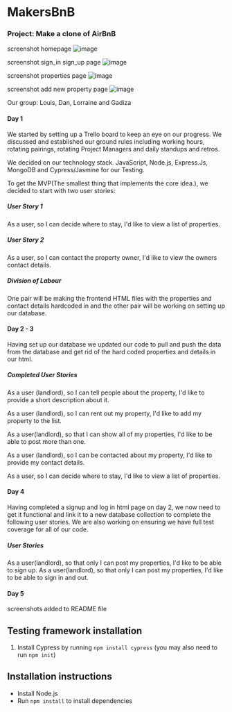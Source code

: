 # MakersBnB

### Project: Make a clone of AirBnB

screenshot homepage
![image](https://user-images.githubusercontent.com/33194929/39360444-2b6a88ec-4a16-11e8-8cce-54fb1b8fcf07.png)

screenshot sign_in sign_up page
![image](https://user-images.githubusercontent.com/33194929/39360574-c2a48eba-4a16-11e8-8349-0cdd248adb49.png)

screenshot properties page
![image](https://user-images.githubusercontent.com/33194929/39360653-f99bfc50-4a16-11e8-8c16-d18094e5dd43.png)

screenshot add new property page
![image](https://user-images.githubusercontent.com/33194929/39360675-163b4d3e-4a17-11e8-9d8a-71aae8e29252.png)

Our group: Louis, Dan, Lorraine and Gadiza

#### Day 1

We started by setting up a Trello board to keep an eye on our progress. We discussed and established our ground rules including working hours, rotating pairings, rotating Project Managers and daily standups and retros.

We decided on our technology stack. JavaScript, Node.js, Express.Js, MongoDB and Cypress/Jasmine for our Testing.

To get the MVP(The smallest thing that implements the core idea.), we decided to start with two user stories:

##### User Story 1

As a user, so I can decide where to stay, I'd like to view a list of properties.

##### User Story 2

As a user, so I can contact the property owner, I'd like to view the owners contact details.

##### Division of Labour

One pair will be making the frontend HTML files with the properties and contact details hardcoded in and the other pair will be working on setting up our database.

#### Day 2 - 3

Having set up our database we updated our code to pull and push the data from the database and get rid of the hard coded properties and details in our html.

##### Completed User Stories

As a user (landlord), so I can tell people about the property, I'd like to provide a short description about it.

As a user (landlord), so I can rent out my property, I'd like to add my property to the list.

As a user(landlord), so that I can show all of my properties, I'd like to be able to post more than one.

As a user (landlord), so I can be contacted about my property, I'd like to provide my contact details.

As a user, so I can decide where to stay, I'd like to view a list of properties.

#### Day 4

Having completed a signup and log in html page on day 2, we now need to get it functional and link it to a new database collection to complete the following user stories. We are also working on ensuring we have full test coverage for all of our code.

##### User Stories

As a user(landlord), so that only I can post my properties, I'd like to be able to sign up.
As a user(landlord), so that only I can post my properties, I'd like to be able to sign in and out.

#### Day 5

screenshots added to README file

## Testing framework installation

1.  Install Cypress by running `npm install cypress` (you may also need to run `npm init`)

## Installation instructions

- Install Node.js
- Run `npm install` to install dependencies
